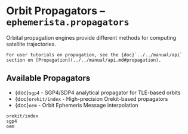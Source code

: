 # Orbit Propagators – `ephemerista.propagators`

Orbital propagation engines provide different methods for computing satellite trajectories.

```{seealso}
For user tutorials on propagation, see the {doc}`../../manual/api` section on [Propagation](../../manual/api.md#propagation).
```

## Available Propagators

- {doc}`sgp4` - SGP4/SDP4 analytical propagator for TLE-based orbits
- {doc}`orekit/index` - High-precision Orekit-based propagators
- {doc}`oem` - Orbit Ephemeris Message interpolation

```{toctree}
orekit/index
sgp4
oem
```
